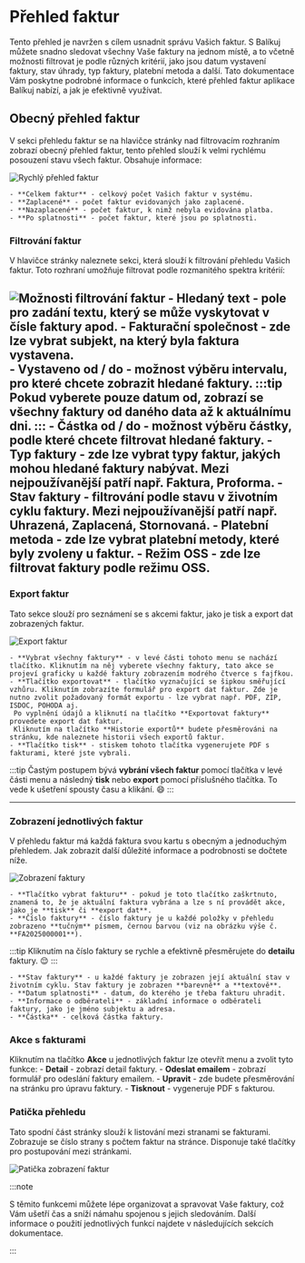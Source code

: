 ﻿---
sidebar_position: 1
---

# Přehled faktur
Tento přehled je navržen s cílem usnadnit správu Vašich faktur.
S Balíkuj můžete snadno sledovat všechny Vaše faktury na jednom místě, a to včetně možnosti filtrovat je podle různých kritérií,
jako jsou datum vystavení faktury, stav úhrady, typ faktury, platební metoda a další. Tato dokumentace Vám poskytne podrobné informace o funkcích, které přehled faktur aplikace Balíkuj nabízí, a jak je efektivně využívat.
## Obecný přehled faktur

V sekci přehledu faktur se na hlavičce stránky nad filtrovacím rozhraním zobrazí obecný přehled faktur, tento přehled slouží k velmi rychlému posouzení stavu všech faktur. Obsahuje informace: 

![Rychlý přehled faktur](/img/invoice/overview/overview.png)

	- **Celkem faktur** - celkový počet Vašich faktur v systému.
	- **Zaplacené** - počet faktur evidovaných jako zaplacené.
	- **Nazaplacené** - počet faktur, k nimž nebyla evidována platba.
	- **Po splatnosti** - počet faktur, které jsou po splatnosti.


### Filtrování faktur
V hlavičce stránky naleznete sekci, která slouží k filtrování přehledu Vašich faktur. Toto rozhraní umožňuje filtrovat podle rozmanitého spektra kritérií:

![Možnosti filtrování faktur](/img/invoice/overview/filters.png)
	- **Hledaný text** - pole pro zadání textu, který se může vyskytovat v čísle faktury apod. <!--kde jeste-->
	- **Fakturační společnost** - zde lze vybrat subjekt, na který byla faktura vystavena.	
	- **Vystaveno od / do** - možnost výběru intervalu, pro které chcete zobrazit hledané faktury.
:::tip
	Pokud vyberete pouze **datum od**, zobrazí se všechny faktury od daného data až k aktuálnímu dni.
:::
	- **Částka od / do** - možnost výběru částky, podle které chcete filtrovat hledané faktury.
	- **Typ faktury** - zde lze vybrat typy faktur, jakých mohou hledané faktury nabývat. Mezi nejpoužívanější patří např. **Faktura**, **Proforma**.<!--dobropis-->
	- **Stav faktury** - filtrování podle stavu v životním cyklu faktury. Mezi nejpoužívanější patří např. **Uhrazená**, **Zaplacená**, **Stornovaná**.
	- **Platební metoda** -  zde lze vybrat platební metody, které byly zvoleny u faktur.
	- **Režim OSS** - zde lze filtrovat faktury podle režimu OSS.
---

### Export faktur
Tato sekce slouží pro seznámení se s akcemi faktur, jako je tisk a export dat zobrazených faktur.


![Export faktur](/img/invoice/overview/filter-actions.png)


	- **Vybrat všechny faktury** - v levé části tohoto menu se nachází tlačítko. Kliknutím na něj vyberete všechny faktury, tato akce se projeví graficky u každé faktury zobrazením modrého čtverce s fajfkou.
	- **Tlačítko exportovat** - tlačítko vyznačující se šipkou směřující vzhůru. Kliknutím zobrazíte formulář pro export dat faktur. Zde je nutno zvolit požadovaný formát exportu - lze vybrat např. PDF, ZIP, ISDOC, POHODA aj.
	 Po vyplnění údajů a kliknutí na tlačítko **Exportovat faktury** provedete export dat faktur.
	 Kliknutím na tlačítko **Historie exportů** budete přesměrováni na stránku, kde naleznete historii všech exportů faktur.
	- **Tlačítko tisk** - stiskem tohoto tlačítka vygenerujete PDF s fakturami, které jste vybrali.


:::tip
Častým postupem bývá **vybrání všech faktur** pomocí tlačítka v levé části menu a následný **tisk** nebo **export** pomocí příslušného tlačítka. To vede k ušetření spousty času a klikání. :smile:
:::




---

### Zobrazení jednotlivých faktur
V přehledu faktur má každá faktura svou kartu s obecným a jednoduchým přehledem. Jak zobrazit další důležité informace a podrobnosti se dočtete níže.

![Zobrazení faktury](/img/invoice/overview/invoice-single.png)

	- **Tlačítko vybrat fakturu** - pokud je toto tlačítko zaškrtnuto, znamená to, že je aktuální faktura vybrána a lze s ní provádět akce, jako je **tisk** či **export dat**.
	- **Číslo faktury** - číslo faktury je u každé položky v přehledu zobrazeno **tučným** písmem, černou barvou (viz na obrázku výše č. **FA2025000001**).
	
:::tip
	Kliknutím na číslo faktury se rychle a efektivně přesměrujete do **detailu** faktury. :relieved:
:::
	
	- **Stav faktury** - u každé faktury je zobrazen její aktuální stav v životním cyklu. Stav faktury je zobrazen **barevně** a **textově**.
	- **Datum splatnosti** - datum, do kterého je třeba fakturu uhradit.
	- **Informace o odběrateli** - základní informace o odběrateli faktury, jako je jméno subjektu a adresa.
	- **Částka** - celková částka faktury.

### Akce s fakturami
Kliknutím na tlačítko **Akce** u jednotlivých faktur lze otevřít menu a zvolit tyto funkce:
	- **Detail** - zobrazí detail faktury.
	- **Odeslat emailem** - zobrazí formulář pro odeslání faktury emailem.
	- **Upravit** - zde budete přesměrování na stránku pro úpravu faktury.
	- **Tisknout** - vygeneruje PDF s fakturou.



### Patička přehledu
Tato spodní část stránky slouží k listování mezi stranami se fakturami. Zobrazuje se číslo strany s počtem faktur na stránce. Disponuje také tlačítky pro postupování mezi stránkami.

![Patička zobrazení faktur](/img/package/overview/footer-overview.png)




:::note

S těmito funkcemi můžete lépe organizovat a spravovat Vaše faktury, což Vám ušetří čas a sníží námahu spojenou s jejich sledováním. Další informace o použití jednotlivých funkcí najdete v následujících sekcích dokumentace.

:::





